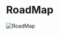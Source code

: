 # RoadMap

![RoadMap](https://lh3.googleusercontent.com/fife/AAWUweUJ2OYL0k1uPCdMUabatBS5jDN-u6Q23ytBplc-h8EzG-4tB6nuLkLKIgn306FzOuP2Kw8L6dFJ-MMGqTdkbIiMn-V8i0z6vaqhVRD93_boXXOduEjk4MLbfFVWJzeLBZ77iYTBoFAdkPiSSVWwezc8xk8r_IjF5Y8oUFbcT7-HZ9PKn5ynW5H7djLC0m4OSEfFtRe90ABRAkF47abgx_PlE2ZbC8mOCwIPHXa4htkcpwHUnWCX3bhx1cY7Pu92lZf007Uymx1RfA3fJ1qDvHvFLQHCWMBAdfMjcrFC8DhKUjdl3C16SgdfRVDya2eYgJ12Ci-RyrBYiPyhdYFPe4l5rNwC86ZAbdqJxLgE3WY0KOAO8WSQjkOM9NOr0Fh9RTqn4CjyZHvNm0LYrmIE88urolQoNGfw5DOFHwj643FjHtXP9Zdi2i9nGYl9YwTM8aUAUGNRvB-F5isU7Bc9Ws0coJQh8qZVGxUOR_b_KigzMytg12Yeum4lpKC3rhsLd3ZTmIbvrfJl3h5OuoZxbUOifH3vsfO22wuY_M_dBIvcMbIEjmWS0WnOb5HPVY_ye_mg2UZEN0OxtH3iUrVcFF9o3QG7bUlz20hfxaW6HfZ0Ib3bF9aIT_fC6VS_P1Ntd9C-YtMcevqbm2q3cKvu7YghruhzO2InkiASAsOUkyCQ0HTKhPJBdkTYz38VnuPB5875cc2eAbu3tKAKoatPCGQ9YvxCN1lzqdY9sjVW505VZ83DOFf7nsO_zz2WC7TS1Y_6DIokyhducgGez6GZUCtB3YbrmxMeAAhbph-5sP7CX85fKBYGSkawLo4O0aCDOYK2KH-Yf5QSDYEYHO3HO4TH_AgBDn-Q5J6d83KnEGpb_bEtEEoQYiy-6rGG7wS_W4YVuJfGwaMtyBbxI1HvJG7DVYYITD7yUo6-T-Vv5lXjHYybftWh_vFKlr58r4cvv-YYbjsrwWQt_S6lsbxR07hbD3IRLaq9Kk5AeMwTHSeOlT5tBKkwpOMqpL3TOSDJIEjdkDV8lorEKhDwS4Au-PEGoU5Kyk3oCQK5hXd3ujY4q-LWNhOQxV7M7ljIKrrmEdCTuxUIbPsDhYnoSxIk27pOL_mZgbYYToI6yfsHb9kMOJ3GeBQMHjIYz-xfZ4GpSMyXFoduBbhrL8ZQjHuT2hUrRMUvQ_VK3KrRUBTX3hs3Izl-vz-vhdQ2lTj0zip-iUG4ypfVyiKcSYVp2g3oweKCTO7fOB4XhkmRzVG2urqhyoJyRREM9FnPZMJjdmFPXcER37lDmOXwEbymF7yj38HWwLKYlzbwJHt34yXJZmKH6Q=w2891-h1577)
